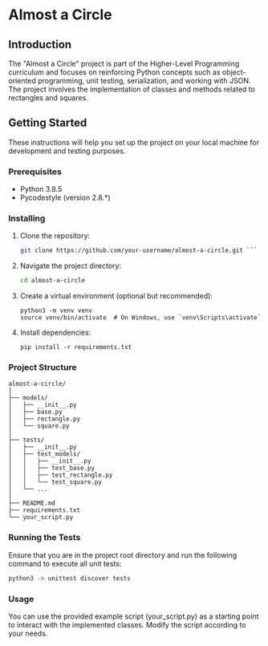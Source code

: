 # Almost a Circle

## Introduction
The "Almost a Circle" project is part of the Higher-Level Programming curriculum and focuses on reinforcing Python concepts such as object-oriented programming, unit testing, serialization, and working with JSON. The project involves the implementation of classes and methods related to rectangles and squares.

## Getting Started
These instructions will help you set up the project on your local machine for development and testing purposes.

### Prerequisites
- Python 3.8.5
- Pycodestyle (version 2.8.*)

### Installing
1. Clone the repository:
   ```bash
   git clone https://github.com/your-username/almost-a-circle.git ```

2. Navigate the project directory:
   ```bash
   cd almost-a-circle
   ```
3. Create a virtual environment (optional but recommended):
   ```
   python3 -m venv venv
   source venv/bin/activate  # On Windows, use `venv\Scripts\activate`
   ```
4. Install dependencies:
   ```
   pip install -r requirements.txt
   ```

### Project Structure
```
almost-a-circle/
│
├── models/
│   ├── __init__.py
│   ├── base.py
│   ├── rectangle.py
│   └── square.py
│
├── tests/
│   ├── __init__.py
│   ├── test_models/
│   │   ├── __init__.py
│   │   ├── test_base.py
│   │   ├── test_rectangle.py
│   │   └── test_square.py
│   └── ...
│
├── README.md
├── requirements.txt
└── your_script.py
```

### Running the Tests
Ensure that you are in the project root directory and run the following command to execute all unit tests:

```bash
python3 -m unittest discover tests
```

### Usage
You can use the provided example script (your_script.py) as a starting point to interact with the implemented classes. Modify the script according to your needs.



